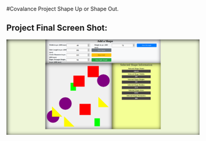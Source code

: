 #Covalance Project Shape Up or Shape Out.

## Project Final Screen Shot: 
![picture](img/shapeup.png)

